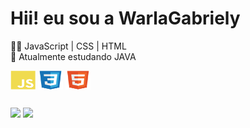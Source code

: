 # Hii! eu sou a WarlaGabriely
👩‍💻 JavaScript | CSS | HTML  <br>
📘 Atualmente estudando JAVA

<div>
<img align="center" alt="Warla-Js" height="30" width="40" src="https://raw.githubusercontent.com/devicons/devicon/master/icons/javascript/javascript-plain.svg">
 <img align="center" alt="Warla-CSS" height="30" width="40" src="https://raw.githubusercontent.com/devicons/devicon/master/icons/css3/css3-original.svg">
 <img align="center" alt="Warla-HTML" height="30" width="40" src="https://raw.githubusercontent.com/devicons/devicon/master/icons/html5/html5-original.svg">
  
  </div>
  
  ##
  
   <a href="https://instagram.com/warla.gabriely" target="_blank"><img src="https://img.shields.io/badge/-Instagram-%23E4405F?style=for-the-badge&logo=instagram&logoColor=white" target="_blank"></a>
    <a href="https://www.linkedin.com/in/warla-gabriely-moreira-971396234/" target="_blank"><img src="https://img.shields.io/badge/-LinkedIn-%230077B5?style=for-the-badge&logo=linkedin&logoColor=white" target="_blank"></a> 
